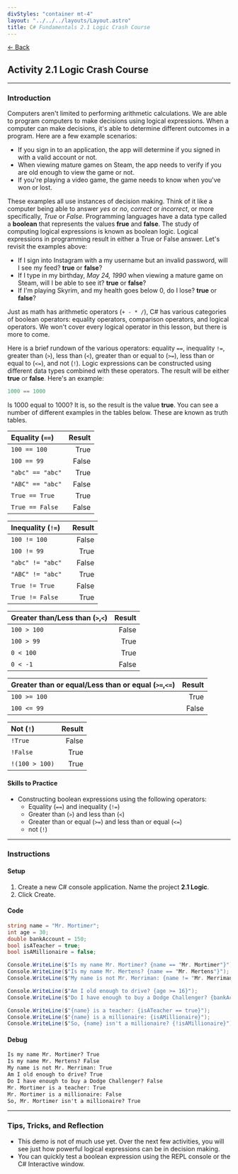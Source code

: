 ```yaml
---
divStyles: "container mt-4"
layout: "../../../layouts/Layout.astro"
title: C# Fundamentals 2.1 Logic Crash Course
---
```


[← Back](/c-sharp-fundamentals/)

## Activity 2.1 Logic Crash Course

---

### Introduction

Computers aren't limited to performing arithmetic calculations. We are able to program computers to make decisions using logical expressions. When a computer can make decisions, it's able to determine different outcomes in a program. Here are a few example scenarios:

- If you sign in to an application, the app will determine if you signed in with a valid account or not.
- When viewing mature games on Steam, the app needs to verify if you are old enough to view the game or not.
- If you're playing a video game, the game needs to know when you've won or lost.

These examples all use instances of decision making. Think of it like a computer being able to answer _yes_ or _no_, _correct_ or _incorrect_, or more specifically, _True_ or _False_. Programming languages have a data type called a **boolean** that represents the values **frue** and **false**. The study of computing logical expressions is known as boolean logic. Logical expressions in programming result in either a True or False answer. Let's revisit the examples above:

- If I sign into Instagram with a my username but an invalid password, will I see my feed? **true** or **false**?
- If I type in my birthday, _May 24, 1990_ when viewing a mature game on Steam, will I be able to see it? **true** or **false**?
- If I'm playing Skyrim, and my health goes below 0, do I lose? **true** or **false**?

Just as math has arithmetic operators (`+ - * /`), C# has various categories of boolean operators: equality operators, comparison operators, and logical operators. We won't cover every logical operator in this lesson, but there is more to come.

Here is a brief rundown of the various operators: equality `==`, inequality `!=`, greater than (`>`), less than (`<`), greater than or equal to (`>=`), less than or equal to (`<=`), and not (`!`). Logic expressions can be constructed using different data types combined with these operators. The result will be either **true** or **false**. Here's an example:

```cs
1000 == 1000
```

Is 1000 equal to 1000? It is, so the result is the value **true**. You can see a number of different examples in the tables below. These are known as truth tables.

| **Equality (`==`)** | **Result** |
| :------------------ | ---------: |
| `100 == 100`        |       True |
| `100 == 99`         |      False |
| `"abc" == "abc"`    |       True |
| `"ABC" == "abc"`    |      False |
| `True == True`      |       True |
| `True == False`     |      False |

| **Inequality (`!=`)** | **Result** |
| :---------------------- | ---------: |
| `100 != 100`            |      False |
| `100 != 99`             |       True |
| `"abc" != "abc"`        |      False |
| `"ABC" != "abc" `       |       True |
| `True != True`          |      False |
| `True != False`         |       True |

| **Greater than/Less than (`>`,`<`)** | **Result** |
| :----------------------------------- | ---------: |
| `100 > 100`                          |      False |
| `100 > 99`                           |       True |
| `0 < 100`                            |       True |
| `0 < -1`                             |      False |

| **Greater than or equal/Less than or equal (`>=`,`<=`)** | **Result** |
| :---------------------------------------------------------- | ---------: |
| `100 >= 100`                                                |       True |
| `100 <= 99`                                                 |      False |

| **Not (`!`)**   | **Result** |
| :---------------- | ---------: |
| `!True`        |      False |
| `!False`       |       True |
| `!(100 > 100)` |       True |

#### Skills to Practice

- Constructing boolean expressions using the following operators:
  - Equality (`==`) and inequality (`!=`)
  - Greater than (`>`) and less than (`<`)
  - Greater than or equal (`>=`) and less than or equal (`<=`)
  - not (`!`)

---

### Instructions

#### Setup

1. Create a new C# console application. Name the project **2.1 Logic**.
2. Click Create.

#### Code

```cs
string name = "Mr. Mortimer";
int age = 30;
double bankAccount = 150;
bool isATeacher = true;
bool isAMillionaire = false;

Console.WriteLine($"Is my name Mr. Mortimer? {name == "Mr. Mortimer"}");
Console.WriteLine($"Is my name Mr. Mertens? {name == "Mr. Mertens"}");
Console.WriteLine($"My name is not Mr. Merriman: {name != "Mr. Merriman"}");

Console.WriteLine($"Am I old enough to drive? {age >= 16}");
Console.WriteLine($"Do I have enough to buy a Dodge Challenger? {bankAccount > 31000}");

Console.WriteLine($"{name} is a teacher: {isATeacher == true}");
Console.WriteLine($"{name} is a millionaire: {isAMillionaire}");
Console.WriteLine($"So, {name} isn't a millionaire? {!isAMillionaire}");
```

#### Debug

```txt
Is my name Mr. Mortimer? True
Is my name Mr. Mertens? False
My name is not Mr. Merriman: True
Am I old enough to drive? True
Do I have enough to buy a Dodge Challenger? False
Mr. Mortimer is a teacher: True
Mr. Mortimer is a millionaire: False
So, Mr. Mortimer isn't a millionaire? True
```

---

### Tips, Tricks, and Reflection

- This demo is not of much use yet. Over the next few activities, you will see just how powerful logical expressions can be in decision making.
- You can quickly test a boolean expression using the REPL console or the C# Interactive window.
